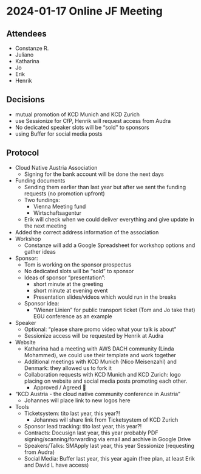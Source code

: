# 2024-01-17 Online JF Meeting

## Attendees

- Constanze R.
- Juliano
- Katharina
- Jo
- Erik
- Henrik

## Decisions

- mutual promotion of KCD Munich and KCD Zurich
- use Sessionize for CfP, Henrik will request access from Audra
- No dedicated speaker slots will be “sold” to sponsors
- using Buffer for social media posts

## Protocol

- Cloud Native Austria Association
  - Signing for the bank account will be done the next days
- Funding documents
  - Sending them earlier than last year but after we sent the funding requests (no promotion upfront)
  - Two fundings:
    - Vienna Meeting fund
    - Wirtschaftsagentur
  - Erik will check when we could deliver everything and give update in the next meeting
- Added the correct address information of the association 
- Workshop
  - Constanze will add a Google Spreadsheet for workshop options and gather ideas
- Sponsor:
  - Tom is working on the sponsor prospectus
  - No dedicated slots will be “sold” to sponsor
  - Ideas of sponsor “presentation”:
    - short minute at the greeting
    - short minute at evening event
    - Presentation slides/videos which would run in the breaks
  - Sponsor idea: 
    - “Wiener Linien” for public transport ticket (Tom and Jo take that) EGU conference as an example
- Speaker
    - Optional: “please share promo video what your talk is about”
    - Sessionize access will be requested by Henrik at Audra
- Website
    - Katharina had a meeting with AWS DACH community (Linda Mohammed), we could use their template and work together
    - Additional meetings with KCD Munich (Nico Meisenzahl) and Denmark: they allowed us to fork it
    - Collaboration requests with KCD Munich and KCD Zurich: logo placing on website and social media posts promoting each other.
      - Approved / Agreed 🙂
- “KCD Austria - the cloud native community conference in Austria”
  - Johannes will place link to new logos here
- Tools
  - Ticketsystem: tito last year, this year?!
    - Johannes will share link from Ticketsystem of KCD Zurich
  - Sponsor lead tracking: tito last year, this year?! 
  - Contracts: Docusign last year, this year probably PDF signing/scanning/forwarding via email and archive in Google Drive
  - Speakers/Talks: SMApply last year, this year Sessionize (requesting from Audra)
  - Social Media: Buffer last year, this year again (free plan, at least Erik and David L have access)
